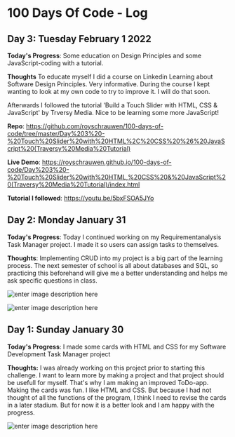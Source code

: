 # 100 Days Of Code - Log

## Day 3: Tuesday February 1 2022

  **Today's Progress**: Some education on Design Principles and some JavaScript-coding with a tutorial.

  **Thoughts** To educate myself I did a course on Linkedin Learning about Software Design Principles. Very informative. During the course I kept wanting to look at my own code to try to improve it. I will do that soon.

Afterwards I followed the tutorial 'Build a Touch Slider with HTML, CSS & JavaScript' by Trversy Media. Nice to be learning some more JavaScript!

**Repo**: https://github.com/royschrauwen/100-days-of-code/tree/master/Day%203%20-%20Touch%20Slider%20with%20HTML%2C%20CSS%20%26%20JavaScript%20(Traversy%20Media%20Tutorial)

**Live Demo**: https://royschrauwen.github.io/100-days-of-code/Day%203%20-%20Touch%20Slider%20with%20HTML,%20CSS%20&%20JavaScript%20(Traversy%20Media%20Tutorial)/index.html

**Tutorial I followed**: https://youtu.be/5bxFSOA5JYo

## Day 2: Monday January 31

  

**Today's Progress**: Today I continued working on my Requirementanalysis Task Manager project. I made it so users can assign tasks to themselves.

  

**Thoughts**: Implementing CRUD into my project is a big part of the learning process. The next semester of school is all about databases and SQL, so practicing this beforehand will give me a better understanding and helps me ask specific questions in class.

  ![enter image description here](https://pbs.twimg.com/media/FKapZe7WYAA7AiR?format=jpg&name=4096x4096)
  
  ![enter image description here](https://pbs.twimg.com/media/FKaqTphXMAEij8z?format=jpg&name=large)

## Day 1: Sunday January 30

  

**Today's Progress**: I made some cards with HTML and CSS for my Software Development Task Manager project

  

**Thoughts:** I was already working on this project prior to starting this challenge. I want to learn more by making a project and that project should be usefull for myself. That's why I am making an improved ToDo-app. Making the cards was fun. I like HTML and CSS. But because I had not thought of all the functions of the program, I think I need to revise the cards in a later stadium. But for now it is a better look and I am happy with the progress.

  ![enter image description here](https://pbs.twimg.com/media/FKWbDqhWQAQDusI?format=jpg&name=large)